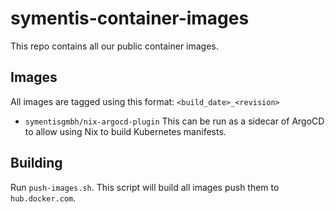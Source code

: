 # symentis-container-images

This repo contains all our public container images.

## Images

All images are tagged using this format: `<build_date>_<revision>`

 - `symentisgmbh/nix-argocd-plugin`
   This can be run as a sidecar of ArgoCD to allow using Nix to build Kubernetes manifests.
   
## Building

Run `push-images.sh`. This script will build all images push them to `hub.docker.com`.